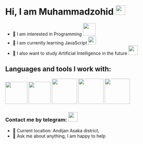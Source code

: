 # Hi, I am Muhammadzohid <img src="https://media.giphy.com/media/hvRJCLFzcasrR4ia7z/giphy.gif" width="30px" style="display: inline">
- 👀 I am interested in Programming <img src="https://banner2.cleanpng.com/20180203/dxq/kisspng-computer-programming-programmer-icon-design-softwa-coder-png-transparent-image-5a756d899b30b0.5759607015176451936357.jpg" width="40px">
- 🌱 I am currently learning JavaScript <img src="https://upload.wikimedia.org/wikipedia/commons/6/6a/JavaScript-logo.png" width="25px">
- 🤖 I also want to study Artificial Intelligence in the future <img src="https://cdn-icons-png.flaticon.com/512/8593/8593325.png" width="30px">
## Languages ​​and tools I work with:
<code><img src="https://brandslogos.com/wp-content/uploads/images/large/html-logo-black-and-white.png" width="70px"></code>
<code><img src="https://brandslogos.com/wp-content/uploads/images/large/css-logo-black-and-white.png" width="70px"></code>
<code><img src="https://cdn-icons-png.flaticon.com/512/5968/5968680.png" width="80px"></code>
<code><img src="https://encrypted-tbn0.gstatic.com/images?q=tbn:ANd9GcTwxcsPy9zTRqehYNZ5EaH2K59hgYgvQNkoOQ&usqp=CAU" width="80px"></code>
<code><img src="https://w7.pngwing.com/pngs/510/329/png-transparent-wordpress-com-blog-computer-icons-wordpress-emblem-trademark-logo.png" width="80px"></code>
<br>
### Contact me by telegram: <a href="https://t.me/muhammadzohid_11"><img src="https://w7.pngwing.com/pngs/284/690/png-transparent-telegram-logo-computer-icons-telegram-logo-blue-angle-triangle-thumbnail.png" width="30px"></a>
- 📍 Current location: Andijan Asaka district,
- 📝 Ask me about anything, I am happy to help
<!---
MuhammadzohidLatifjonov/MuhammadzohidLatifjonov is a ✨ special ✨ repository because its `README.md` (this file) appears on your GitHub profile.
You can click the Preview link to take a look at your changes.
--->
